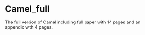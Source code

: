 # Camel_full
The full version of Camel including full paper with 14 pages  and an appendix with 4 pages.
